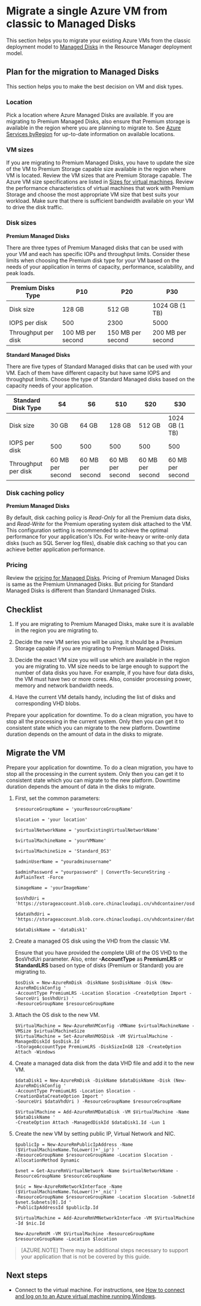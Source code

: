 <!-- not suitable for Mooncake -->

<properties
    pageTitle="Migrate a single VM from the classic deployment model to Azure Managed Disks | Azure"
    description="Migrate a single Azure VM from the classic deployment model to Managed Disks in the Resource Manager deployment model."
    services="virtual-machines-windows"
    documentationcenter=""
    author="cynthn"
    manager="timlt"
    editor=""
    tags="azure-resource-manager" />
<tags
    ms.assetid=""
    ms.service="virtual-machines-windows"
    ms.workload="infrastructure-services"
    ms.tgt_pltfrm="vm-windows"
    ms.devlang="na"
    ms.topic="article"
    ms.date="02/05/2017"
    wacn.date=""
    ms.author="cynthn" />

# Migrate a single Azure VM from classic to Managed Disks 

This section helps you to migrate your existing Azure VMs from the classic deployment model to [Managed Disks](/documentation/articles/storage-managed-disks-overview/) in the Resource Manager deployment model.

## Plan for the migration to Managed Disks

This section helps you to make the best decision on VM and disk types.

### Location

Pick a location where Azure Managed Disks are available. If you are migrating to Premium Managed Disks, also ensure that Premium storage is available in the region where you are planning to migrate to. See [Azure Services byRegion](https://azure.microsoft.com/regions/#services) for up-to-date information on available locations.

### VM sizes

If you are migrating to Premium Managed Disks, you have to update the size of the VM to Premium Storage capable size available in the region where VM is located. Review the VM sizes that are Premium Storage capable. The Azure VM size specifications are listed in [Sizes for virtual machines](/documentation/articles/virtual-machines-windows-sizes/).
Review the performance characteristics of virtual machines that work with Premium Storage and choose the most appropriate VM size that best suits your workload. Make sure that there is sufficient bandwidth available on your VM to drive the disk traffic.

### Disk sizes

**Premium Managed Disks**

There are three types of Premium Managed disks that can be used with your VM and each has specific IOPs and throughput limits. Consider these limits when choosing the Premium disk type for your VM based on the needs of your application in terms of capacity, performance, scalability, and peak loads.

| Premium Disks Type  | P10               | P20               | P30               |
|---------------------|-------------------|-------------------|-------------------|
| Disk size           | 128 GB            | 512 GB            | 1024 GB (1 TB)    |
| IOPS per disk       | 500               | 2300              | 5000              |
| Throughput per disk | 100 MB per second | 150 MB per second | 200 MB per second |

**Standard Managed Disks**

There are five types of Standard Managed disks that can be used with your VM. Each of them have different capacity but have same IOPS and throughput limits. Choose the type of Standard Managed disks based on the capacity needs of your application.

| Standard Disk Type  | S4               | S6               | S10              | S20              | S30              |
|---------------------|------------------|------------------|------------------|------------------|------------------|
| Disk size           | 30 GB            | 64 GB            | 128 GB           | 512 GB           | 1024 GB (1 TB)   |
| IOPS per disk       | 500              | 500              | 500              | 500              | 500              |
| Throughput per disk | 60 MB per second | 60 MB per second | 60 MB per second | 60 MB per second | 60 MB per second |

### Disk caching policy 

**Premium Managed Disks**

By default, disk caching policy is *Read-Only* for all the Premium data disks, and *Read-Write* for the Premium operating system disk attached to the VM. This configuration setting is recommended to achieve the optimal performance for your application's IOs. For write-heavy or write-only data disks (such as SQL Server log files), disable disk caching so that you can achieve better application performance.

### Pricing

Review the [pricing for Managed Disks](https://azure.microsoft.com/pricing/details/managed-disks/). Pricing of Premium Managed Disks is same as the Premium Unmanaged Disks. But pricing for Standard Managed Disks is different than Standard Unmanaged Disks.

## Checklist

1.  If you are migrating to Premium Managed Disks, make sure it is available in the region you are migrating to.

2.  Decide the new VM series you will be using. It should be a Premium Storage capable if you are migrating to Premium Managed Disks.

3.  Decide the exact VM size you will use which are available in the region you are migrating to. VM size needs to be large enough to support the number of data disks you have. For example, if you have four data disks, the VM must have two or more cores. Also, consider processing power, memory and network bandwidth needs.

4.  Have the current VM details handy, including the list of disks and corresponding VHD blobs.

Prepare your application for downtime. To do a clean migration, you have to stop all the processing in the current system. Only then you can get it to consistent state which you can migrate to the new platform. Downtime duration depends on the amount of data in the disks to migrate.

## Migrate the VM

Prepare your application for downtime. To do a clean migration, you have to stop all the processing in the current system. Only then you can get it to consistent state which you can migrate to the new platform. Downtime duration depends the amount of data in the disks to migrate.

1.  First, set the common parameters:

        $resourceGroupName = 'yourResourceGroupName'
    
        $location = 'your location' 
    
        $virtualNetworkName = 'yourExistingVirtualNetworkName'
    
        $virtualMachineName = 'yourVMName'
    
        $virtualMachineSize = 'Standard_DS3'
    
        $adminUserName = "youradminusername"
    
        $adminPassword = "yourpassword" | ConvertTo-SecureString -AsPlainText -Force
    
        $imageName = 'yourImageName'
    
        $osVhdUri = 'https://storageaccount.blob.core.chinacloudapi.cn/vhdcontainer/osdisk.vhd'
    
        $dataVhdUri = 'https://storageaccount.blob.core.chinacloudapi.cn/vhdcontainer/datadisk1.vhd'
    
        $dataDiskName = 'dataDisk1'

2.  Create a managed OS disk using the VHD from the classic VM.

    Ensure that you have provided the complete URI of the OS VHD to the $osVhdUri parameter. Also, enter **-AccountType** as **PremiumLRS** or **StandardLRS** based on type of disks (Premium or Standard) you are migrating to.

        $osDisk = New-AzureRmDisk -DiskName $osDiskName -Disk (New-AzureRmDiskConfig '
        -AccountType PremiumLRS -Location $location -CreateOption Import -SourceUri $osVhdUri) '
        -ResourceGroupName $resourceGroupName

3.  Attach the OS disk to the new VM.

        $VirtualMachine = New-AzureRmVMConfig -VMName $virtualMachineName -VMSize $virtualMachineSize
        $VirtualMachine = Set-AzureRmVMOSDisk -VM $VirtualMachine -ManagedDiskId $osDisk.Id '
        -StorageAccountType PremiumLRS -DiskSizeInGB 128 -CreateOption Attach -Windows

4.  Create a managed data disk from the data VHD file and add it to the new VM.

        $dataDisk1 = New-AzureRmDisk -DiskName $dataDiskName -Disk (New-AzureRmDiskConfig '
        -AccountType PremiumLRS -Location $location -CreationDataCreateOption Import '
        -SourceUri $dataVhdUri ) -ResourceGroupName $resourceGroupName
    
        $VirtualMachine = Add-AzureRmVMDataDisk -VM $VirtualMachine -Name $dataDiskName '
        -CreateOption Attach -ManagedDiskId $dataDisk1.Id -Lun 1

5.  Create the new VM by setting public IP, Virtual Network and NIC.

        $publicIp = New-AzureRmPublicIpAddress -Name ($VirtualMachineName.ToLower()+'_ip') '
        -ResourceGroupName $resourceGroupName -Location $location -AllocationMethod Dynamic
    
        $vnet = Get-AzureRmVirtualNetwork -Name $virtualNetworkName -ResourceGroupName $resourceGroupName
    
        $nic = New-AzureRmNetworkInterface -Name ($VirtualMachineName.ToLower()+'_nic') '
        -ResourceGroupName $resourceGroupName -Location $location -SubnetId $vnet.Subnets[0].Id '
        -PublicIpAddressId $publicIp.Id
    
        $VirtualMachine = Add-AzureRmVMNetworkInterface -VM $VirtualMachine -Id $nic.Id
    
        New-AzureRmVM -VM $VirtualMachine -ResourceGroupName $resourceGroupName -Location $location

> [AZURE.NOTE]
>There may be additional steps necessary to support your application that is not be covered by this guide.
>
>

## Next steps

- Connect to the virtual machine. For instructions, see [How to connect and log on to an Azure virtual machine running Windows](/documentation/articles/virtual-machines-windows-connect-logon/).